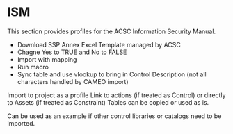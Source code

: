 # ISM

This section provides profiles for the ACSC Information Security Manual.

 - Download SSP Annex Excel Template managed by ACSC
 - Chagne Yes to TRUE and No to FALSE
 - Import with mapping
 - Run macro
 - Sync table and use vlookup to bring in Control Description (not all characters handled by CAMEO import)

Import to project as a profile
Link to actions (if treated as Control) or directly to Assets (if treated as Constraint)
Tables can be copied or used as is.

Can be used as an example if other control libraries or catalogs need to be imported.